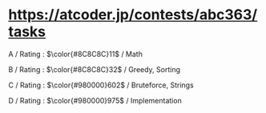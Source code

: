 # https://atcoder.jp/contests/abc363/tasks

A / Rating : $\color{#8C8C8C}11$ / Math

B / Rating : $\color{#8C8C8C}32$ / Greedy, Sorting

C / Rating : $\color{#980000}602$ / Bruteforce, Strings

D / Rating : $\color{#980000}975$ / Implementation
